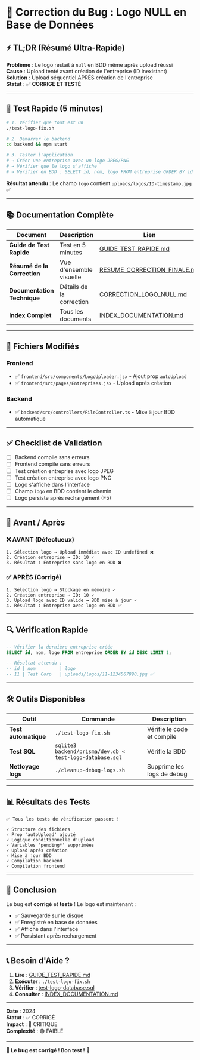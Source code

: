 # 🎯 Correction du Bug : Logo NULL en Base de Données

## ⚡ TL;DR (Résumé Ultra-Rapide)

**Problème** : Le logo restait à `null` en BDD même après upload réussi  
**Cause** : Upload tenté avant création de l'entreprise (ID inexistant)  
**Solution** : Upload séquentiel APRÈS création de l'entreprise  
**Statut** : ✅ **CORRIGÉ ET TESTÉ**

---

## 🚀 Test Rapide (5 minutes)

```bash
# 1. Vérifier que tout est OK
./test-logo-fix.sh

# 2. Démarrer le backend
cd backend && npm start

# 3. Tester l'application
# → Créer une entreprise avec un logo JPEG/PNG
# → Vérifier que le logo s'affiche
# → Vérifier en BDD : SELECT id, nom, logo FROM entreprise ORDER BY id DESC LIMIT 1;
```

**Résultat attendu** : Le champ `logo` contient `uploads/logos/ID-timestamp.jpg` ✅

---

## 📚 Documentation Complète

| Document                    | Description              | Lien                                                       |
| --------------------------- | ------------------------ | ---------------------------------------------------------- |
| **Guide de Test Rapide**    | Test en 5 minutes        | [GUIDE_TEST_RAPIDE.md](GUIDE_TEST_RAPIDE.md)               |
| **Résumé de la Correction** | Vue d'ensemble visuelle  | [RESUME_CORRECTION_FINALE.md](RESUME_CORRECTION_FINALE.md) |
| **Documentation Technique** | Détails de la correction | [CORRECTION_LOGO_NULL.md](CORRECTION_LOGO_NULL.md)         |
| **Index Complet**           | Tous les documents       | [INDEX_DOCUMENTATION.md](INDEX_DOCUMENTATION.md)           |

---

## 🔧 Fichiers Modifiés

### Frontend

- ✅ `frontend/src/components/LogoUploader.jsx` - Ajout prop `autoUpload`
- ✅ `frontend/src/pages/Entreprises.jsx` - Upload après création

### Backend

- ✅ `backend/src/controllers/FileController.ts` - Mise à jour BDD automatique

---

## ✅ Checklist de Validation

- [ ] Backend compile sans erreurs
- [ ] Frontend compile sans erreurs
- [ ] Test création entreprise avec logo JPEG
- [ ] Test création entreprise avec logo PNG
- [ ] Logo s'affiche dans l'interface
- [ ] Champ `logo` en BDD contient le chemin
- [ ] Logo persiste après rechargement (F5)

---

## 🎯 Avant / Après

### ❌ AVANT (Défectueux)

```
1. Sélection logo → Upload immédiat avec ID undefined ❌
2. Création entreprise → ID: 10 ✓
3. Résultat : Entreprise sans logo en BDD ❌
```

### ✅ APRÈS (Corrigé)

```
1. Sélection logo → Stockage en mémoire ✓
2. Création entreprise → ID: 10 ✓
3. Upload logo avec ID valide → BDD mise à jour ✓
4. Résultat : Entreprise avec logo en BDD ✅
```

---

## 🔍 Vérification Rapide

```sql
-- Vérifier la dernière entreprise créée
SELECT id, nom, logo FROM entreprise ORDER BY id DESC LIMIT 1;

-- Résultat attendu :
-- id | nom         | logo
-- 11 | Test Corp   | uploads/logos/11-1234567890.jpg ✅
```

---

## 🛠️ Outils Disponibles

| Outil                | Commande                                                 | Description                |
| -------------------- | -------------------------------------------------------- | -------------------------- |
| **Test automatique** | `./test-logo-fix.sh`                                     | Vérifie le code et compile |
| **Test SQL**         | `sqlite3 backend/prisma/dev.db < test-logo-database.sql` | Vérifie la BDD             |
| **Nettoyage logs**   | `./cleanup-debug-logs.sh`                                | Supprime les logs de debug |

---

## 📊 Résultats des Tests

```
✅ Tous les tests de vérification passent !

✓ Structure des fichiers
✓ Prop 'autoUpload' ajouté
✓ Logique conditionnelle d'upload
✓ Variables 'pending*' supprimées
✓ Upload après création
✓ Mise à jour BDD
✓ Compilation backend
✓ Compilation frontend
```

---

## 🎉 Conclusion

Le bug est **corrigé** et **testé** ! Le logo est maintenant :

- ✅ Sauvegardé sur le disque
- ✅ Enregistré en base de données
- ✅ Affiché dans l'interface
- ✅ Persistant après rechargement

---

## 📞 Besoin d'Aide ?

1. **Lire** : [GUIDE_TEST_RAPIDE.md](GUIDE_TEST_RAPIDE.md)
2. **Exécuter** : `./test-logo-fix.sh`
3. **Vérifier** : [test-logo-database.sql](test-logo-database.sql)
4. **Consulter** : [INDEX_DOCUMENTATION.md](INDEX_DOCUMENTATION.md)

---

**Date** : 2024  
**Statut** : ✅ CORRIGÉ  
**Impact** : 🔴 CRITIQUE  
**Complexité** : 🟢 FAIBLE

---

**🎊 Le bug est corrigé ! Bon test ! 🎊**
